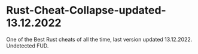 # Rust-Cheat-Collapse-updated-13.12.2022
One of the Best Rust cheats of all the time, last version updated 13.12.2022. Undetected FUD.

